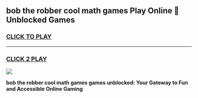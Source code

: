 
## bob the robber cool math games Play Online 👋 Unblocked Games
<h3>
<a href="https://news.freeplayer.one?title=bob_the_robber_cool_math_games&ref=17CMG">CLICK TO PLAY</a></h3>
<hr>

<h3>
<a href="https://news.freeplayer.one?title=bob_the_robber_cool_math_games&ref=17CMG">CLICK 2 PLAY</a>
  
</h3>

<a href="https://news.freeplayer.one?title=bob_the_robber_cool_math_games&ref=17CMG/"><img src="https://clearcache.store/games.png"></a>


**bob the robber cool math games games unblocked: Your Gateway to Fun and Accessible Online Gaming**
